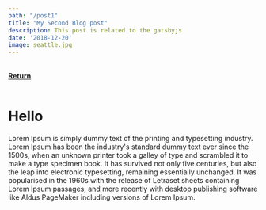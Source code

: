 ```yaml
---
path: "/post1"
title: "My Second Blog post"
description: This post is related to the gatsbyjs
date: '2018-12-20'
image: seattle.jpg
---
```


<br/>
 <a href="/"> <b> Return </b> </a>
 <br/>
    <br/>

# Hello
Lorem Ipsum is simply dummy text of the printing and typesetting industry.
Lorem Ipsum has been the industry's standard dummy text ever since the 1500s,
when an unknown printer took a galley of type and scrambled it to make a type
specimen book. It has survived not only five centuries, but also the leap into
electronic typesetting, remaining essentially unchanged. It was popularised in
the 1960s with the release of Letraset sheets containing Lorem Ipsum passages,
and more recently with desktop publishing software like Aldus PageMaker
including versions of Lorem Ipsum.